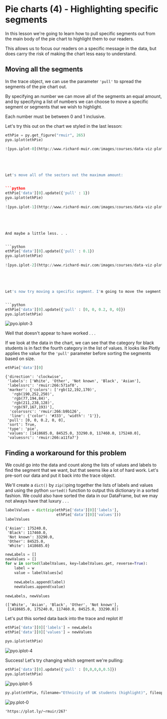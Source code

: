 
# Pie charts (4) - Highlighting specific segments

In this lesson we're going to learn how to pull specific segments out from the main body of the pie chart to highlight them to our readers. 

This allows us to focus our readers on a specific message in the data, but does carry the risk of making the chart less easy to understand.






 






## Moving all the segments

In the trace object, we can use the parameter <code>'pull'</code> to spread the segments of the pie chart out. 

By specifying an number we can move all of the segments an equal amount, and by specifying a list of numbers we can choose to move a specific segment or segments that we wish to highlight. 

Each number must be between 0 and 1 inclusive.

Let's try this out on the chart we styled in the last lesson:


```python
ethPie = py.get_figure("rmuir", 265)
pyo.iplot(ethPie)

![pyo.iplot-0](http://www.richard-muir.com/images/courses/data-viz-plotly-python/testSection/Pie%20charts%20(4)%20-%20Highlighting%20specific%20segments/pyo.iplot-0.png)```





Let's move all of the sectors out the maximum amount:


```python
ethPie['data'][0].update({'pull' : 1})
pyo.iplot(ethPie)
`
![pyo.iplot-1](http://www.richard-muir.com/images/courses/data-viz-plotly-python/testSection/Pie%20charts%20(4)%20-%20Highlighting%20specific%20segments/pyo.iplot-1.png)``





And maybe a little less. . .


```python
ethPie['data'][0].update({'pull' : 0.1})
pyo.iplot(ethPie)
``
![pyo.iplot-2](http://www.richard-muir.com/images/courses/data-viz-plotly-python/testSection/Pie%20charts%20(4)%20-%20Highlighting%20specific%20segments/pyo.iplot-2.png)`





Let's now try moving a specific segment. I'm going to move the segment for Black students out to highlight it:


```python
ethPie['data'][0].update({'pull' : [0, 0, 0.2, 0, 0]})
pyo.iplot(ethPie)
```
![pyo.iplot-3](http://www.richard-muir.com/images/courses/data-viz-plotly-python/testSection/Pie%20charts%20(4)%20-%20Highlighting%20specific%20segments/pyo.iplot-3.png)





Well that doesn't appear to have worked . . .

If we look at the data in the chart, we can see that the category for black students is in fact the fourth category in the list of values. It looks like Plotly applies the value for the <code>'pull'</code> parameter before sorting the segments based on size.


```python
ethPie['data'][0]
```




    {'direction': 'clockwise',
     'labels': ['White', 'Other', 'Not known', 'Black', 'Asian'],
     'labelssrc': 'rmuir:266:571af0',
     'marker': {'colors': ['rgb(12,192,170)',
       'rgb(190,252,250)',
       'rgb(77,194,84)',
       'rgb(211,238,128)',
       'rgb(97,167,193)'],
      'colorssrc': 'rmuir:266:b9b126',
      'line': {'color': '#333', 'width': '1'}},
     'pull': [0, 0, 0.2, 0, 0],
     'sort': True,
     'type': 'pie',
     'values': [1418685.0, 84525.0, 33290.0, 117460.0, 175240.0],
     'valuessrc': 'rmuir:266:a11fa7'}



## Finding a workaround for this problem

We could go into the data and count along the lists of values and labels to find the segment that we want, but that seems like a lot of hard work. Let's pre-sort our data and put it back into the trace object.

We'll create a <code>dict()</code> by <code>zip()</code>ping together the lists of labels and values and using the python <code>sorted()</code> function to output this dictionary in a sorted fashion. We could also have sorted the data in our DataFrame, but we may not always have that luxury . . .


```python
labelValues = dict(zip(ethPie['data'][0]['labels'], 
                       ethPie['data'][0]['values']))
labelValues
```




    {'Asian': 175240.0,
     'Black': 117460.0,
     'Not known': 33290.0,
     'Other': 84525.0,
     'White': 1418685.0}




```python
newLabels = []
newValues = []
for w in sorted(labelValues, key=labelValues.get, reverse=True):
    label = w
    value = labelValues[w]
    
    newLabels.append(label)
    newValues.append(value)
    
newLabels, newValues
```




    (['White', 'Asian', 'Black', 'Other', 'Not known'],
     [1418685.0, 175240.0, 117460.0, 84525.0, 33290.0])



Let's put this sorted data back into the trace and replot it!


```python
ethPie['data'][0]['labels'] = newLabels
ethPie['data'][0]['values'] = newValues

pyo.iplot(ethPie)
```

![pyo.iplot-4](http://www.richard-muir.com/images/courses/data-viz-plotly-python/testSection/Pie%20charts%20(4)%20-%20Highlighting%20specific%20segments/pyo.iplot-4.png)




Success! Let's try changing which segment we're pulling:


```python
ethPie['data'][0].update({'pull' : [0,0,0,0,0.5]})
pyo.iplot(ethPie)
```


![pyo.iplot-5](http://www.richard-muir.com/images/courses/data-viz-plotly-python/testSection/Pie%20charts%20(4)%20-%20Highlighting%20specific%20segments/pyo.iplot-5.png)




```python
py.plot(ethPie, filename="Ethnicity of UK students (highlight)", fileopt = "overwrite")
```



![py.plot-0](http://www.richard-muir.com/images/courses/data-viz-plotly-python/testSection/Pie%20charts%20(4)%20-%20Highlighting%20specific%20segments/py.plot-0.png)

    'https://plot.ly/~rmuir/267'



